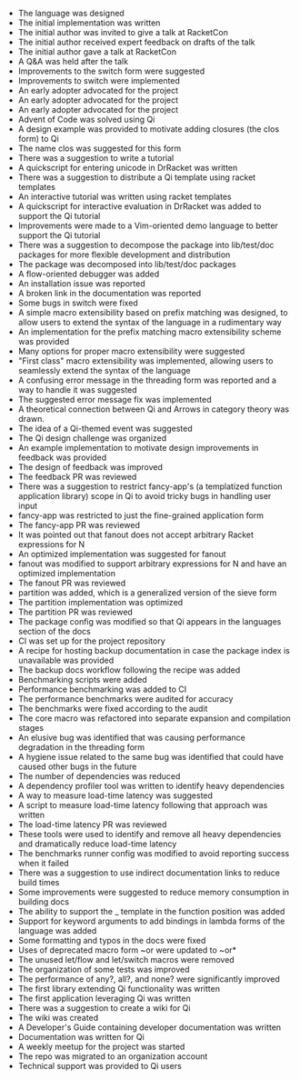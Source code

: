 * The language was designed
* The initial implementation was written
* The initial author was invited to give a talk at RacketCon
* The initial author received expert feedback on drafts of the talk
* The initial author gave a talk at RacketCon
* A Q&A was held after the talk
* Improvements to the switch form were suggested
* Improvements to switch were implemented
* An early adopter advocated for the project
* An early adopter advocated for the project
* An early adopter advocated for the project
* Advent of Code was solved using Qi
* A design example was provided to motivate adding closures (the clos form) to Qi
* The name clos was suggested for this form
* There was a suggestion to write a tutorial
* A quickscript for entering unicode in DrRacket was written
* There was a suggestion to distribute a Qi template using racket templates
* An interactive tutorial was written using racket templates
* A quickscript for interactive evaluation in DrRacket was added to support the Qi tutorial
* Improvements were made to a Vim-oriented demo language to better support the Qi tutorial
* There was a suggestion to decompose the package into lib/test/doc packages for more flexible development and distribution
* The package was decomposed into lib/test/doc packages
* A flow-oriented debugger was added
* An installation issue was reported
* A broken link in the documentation was reported
* Some bugs in switch were fixed
* A simple macro extensibility based on prefix matching was designed, to allow users to extend the syntax of the language in a rudimentary way
* An implementation for the prefix matching macro extensibility scheme was provided
* Many options for proper macro extensibility were suggested
* "First class" macro extensibility was implemented, allowing users to seamlessly extend the syntax of the language
* A confusing error message in the threading form was reported and a way to handle it was suggested
* The suggested error message fix was implemented
* A theoretical connection between Qi and Arrows in category theory was drawn.
* The idea of a Qi-themed event was suggested
* The Qi design challenge was organized
* An example implementation to motivate design improvements in feedback was provided
* The design of feedback was improved
* The feedback PR was reviewed
* There was a suggestion to restrict fancy-app's (a templatized function application library) scope in Qi to avoid tricky bugs in handling user input
* fancy-app was restricted to just the fine-grained application form
* The fancy-app PR was reviewed
* It was pointed out that fanout does not accept arbitrary Racket expressions for N
* An optimized implementation was suggested for fanout
* fanout was modified to support arbitrary expressions for N and have an optimized implementation
* The fanout PR was reviewed
* partition was added, which is a generalized version of the sieve form
* The partition implementation was optimized
* The partition PR was reviewed
* The package config was modified so that Qi appears in the languages section of the docs
* CI was set up for the project repository
* A recipe for hosting backup documentation in case the package index is unavailable was provided
* The backup docs workflow following the recipe was added
* Benchmarking scripts were added
* Performance benchmarking was added to CI
* The performance benchmarks were audited for accuracy
* The benchmarks were fixed according to the audit
* The core macro was refactored into separate expansion and compilation stages
* An elusive bug was identified that was causing performance degradation in the threading form
* A hygiene issue related to the same bug was identified that could have caused other bugs in the future
* The number of dependencies was reduced
* A dependency profiler tool was written to identify heavy dependencies
* A way to measure load-time latency was suggested
* A script to measure load-time latency following that approach was written
* The load-time latency PR was reviewed
* These tools were used to identify and remove all heavy dependencies and dramatically reduce load-time latency
* The benchmarks runner config was modified to avoid reporting success when it failed
* There was a suggestion to use indirect documentation links to reduce build times
* Some improvements were suggested to reduce memory consumption in building docs
* The ability to support the _ template in the function position was added
* Support for keyword arguments to add bindings in lambda forms of the language was added
* Some formatting and typos in the docs were fixed
* Uses of deprecated macro form ~or were updated to ~or*
* The unused let/flow and let/switch macros were removed
* The organization of some tests was improved
* The performance of any?, all?, and none? were significantly improved
* The first library extending Qi functionality was written
* The first application leveraging Qi was written
* There was a suggestion to create a wiki for Qi
* The wiki was created
* A Developer's Guide containing developer documentation was written
* Documentation was written for Qi
* A weekly meetup for the project was started
* The repo was migrated to an organization account
* Technical support was provided to Qi users
